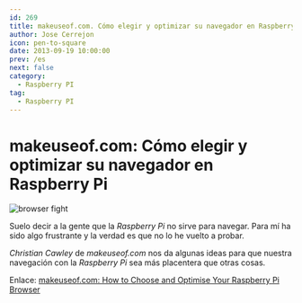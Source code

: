 ```yaml
---
id: 269
title: makeuseof.com. Cómo elegir y optimizar su navegador en Raspberry Pi
author: Jose Cerrejon
icon: pen-to-square
date: 2013-09-19 10:00:00
prev: /es
next: false
category:
  - Raspberry PI
tag:
  - Raspberry PI
---
```


# makeuseof.com: Cómo elegir y optimizar su navegador en Raspberry Pi

![browser fight](/images/browser_fight.jpg)

Suelo decir a la gente que la *Raspberry Pi* no sirve para navegar. Para mí ha sido algo frustrante y la verdad es que no lo he vuelto a probar. 

*Christian Cawley* de *makeuseof.com* nos da algunas ideas para que nuestra navegación con la *Raspberry Pi* sea más placentera que otras cosas.

Enlace: [makeuseof.com: How to Choose and Optimise Your Raspberry Pi Browser](http://www.makeuseof.com/tag/how-to-choose-and-optimise-your-raspberry-pi-browser/)